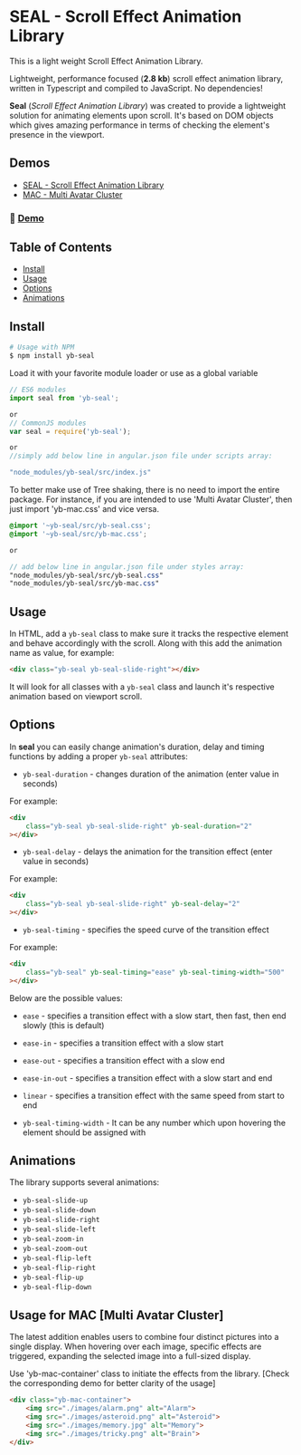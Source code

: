 # SEAL - Scroll Effect Animation Library
This is a light weight Scroll Effect Animation Library.


Lightweight, performance focused (**2.8 kb**) scroll effect animation library, written in Typescript and compiled to JavaScript. No dependencies!

**Seal** (_Scroll Effect Animation Library_) was created to provide a lightweight solution for animating elements upon scroll. It's based on DOM objects which gives amazing performance in terms of checking the element's presence in the viewport.

## Demos
- [SEAL - Scroll Effect Animation Library](https://yashwanthbyalla.github.io/yb-seal-demo/)
- [MAC - Multi Avatar Cluster](https://yashwanthbyalla.github.io/yb-seal-mac-demo/)
### 🚀 [Demo](https://yashwanthbyalla.github.io/yb-seal-demo/)

## Table of Contents
- [Install](#install)
- [Usage](#usage)
- [Options](#options)
- [Animations](#animations)

## Install

```sh
# Usage with NPM
$ npm install yb-seal

```

Load it with your favorite module loader or use as a global variable

```js
// ES6 modules
import seal from 'yb-seal';

or
// CommonJS modules
var seal = require('yb-seal');

or
//simply add below line in angular.json file under scripts array:

"node_modules/yb-seal/src/index.js"

```

To better make use of Tree shaking, there is no need to import the entire package. For instance, if you are intended to use 'Multi Avatar Cluster', then just import 'yb-mac.css' and vice versa.

```scss
@import '~yb-seal/src/yb-seal.css';
@import '~yb-seal/src/yb-mac.css';

or

// add below line in angular.json file under styles array:
"node_modules/yb-seal/src/yb-seal.css"
"node_modules/yb-seal/src/yb-mac.css"

```

## Usage

In HTML, add a `yb-seal` class to make sure it tracks the respective element and behave accordingly with the scroll. Along with this add the animation name as value, for example:

```html
<div class="yb-seal yb-seal-slide-right"></div>
```

It will look for all classes with a `yb-seal` class and launch it's respective animation based on viewport scroll.

## Options
In **seal** you can easily change animation's duration, delay and timing functions by adding a proper `yb-seal` attributes:
- `yb-seal-duration` - changes duration of the animation (enter value in seconds)

For example:
```html
<div
    class="yb-seal yb-seal-slide-right" yb-seal-duration="2"
></div>
```

- `yb-seal-delay` - delays the animation for the transition effect (enter value in seconds)

For example:
```html
<div
    class="yb-seal yb-seal-slide-right" yb-seal-delay="2"
></div>
```

- `yb-seal-timing` - specifies the speed curve of the transition effect

For example:
```html
<div
    class="yb-seal" yb-seal-timing="ease" yb-seal-timing-width="500"
></div>
```
Below are the possible values:
- `ease` - specifies a transition effect with a slow start, then fast, then end slowly (this is default)
- `ease-in` - specifies a transition effect with a slow start
- `ease-out` - specifies a transition effect with a slow end
- `ease-in-out` - specifies a transition effect with a slow start and end
- `linear` - specifies a transition effect with the same speed from start to end

- `yb-seal-timing-width` - It can be any number which upon hovering the element should be assigned with

## Animations
The library supports several animations:
- `yb-seal-slide-up`
- `yb-seal-slide-down`
- `yb-seal-slide-right`
- `yb-seal-slide-left`
- `yb-seal-zoom-in`
- `yb-seal-zoom-out`
- `yb-seal-flip-left`
- `yb-seal-flip-right`
- `yb-seal-flip-up`
- `yb-seal-flip-down`


## Usage for MAC [Multi Avatar Cluster]

The latest addition enables users to combine four distinct pictures into a single display. When hovering over each image, specific effects are triggered, expanding the selected image into a full-sized display.

Use 'yb-mac-container' class to initiate the effects from the library. [Check the corresponding demo for better clarity of the usage]

```html
<div class="yb-mac-container">
    <img src="./images/alarm.png" alt="Alarm">
    <img src="./images/asteroid.png" alt="Asteroid">
    <img src="./images/memory.jpg" alt="Memory">
    <img src="./images/tricky.png" alt="Brain">
</div>
```